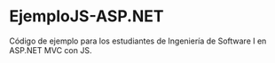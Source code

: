 # EjemploJS-ASP.NET
Código de ejemplo para los estudiantes de Ingeniería de Software I en ASP.NET MVC con JS.

